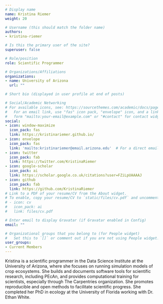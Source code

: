 ```yaml
---
# Display name
name: Kristina Riemer
weight: 20

# Username (this should match the folder name)
authors:
- kristina-riemer

# Is this the primary user of the site?
superuser: false

# Role/position
role: Scientific Programmer

# Organizations/Affiliations
organizations:
- name: University of Arizona
  url: ""

# Short bio (displayed in user profile at end of posts)

# Social/Academic Networking
# For available icons, see: https://sourcethemes.com/academic/docs/page-builder/#icons
#   For an email link, use "fas" icon pack, "envelope" icon, and a link in the
#   form "mailto:your-email@example.com" or "#contact" for contact widget.
social:
- icon: window-maximize
  icon_pack: fas
  link: https://kristinariemer.github.io/
- icon: envelope
  icon_pack: fas
  link: 'mailto:kristinariemer@email.arizona.edu'  # For a direct email link, use "mailto:test@example.org".
- icon: twitter
  icon_pack: fab
  link: https://twitter.com/KristinaRiemer
- icon: google-scholar
  icon_pack: ai
  link: https://scholar.google.co.uk/citations?user=FZiLpUAAAAJ
- icon: github
  icon_pack: fab
  link: https://github.com/KristinaRiemer
# Link to a PDF of your resume/CV from the About widget.
# To enable, copy your resume/CV to `static/files/cv.pdf` and uncomment the lines below.
# - icon: cv
#   icon_pack: ai
#   link: files/cv.pdf

# Enter email to display Gravatar (if Gravatar enabled in Config)
email: ""

# Organizational groups that you belong to (for People widget)
#   Set this to `[]` or comment out if you are not using People widget.
user_groups:
- Current Members
---
```


Kristina is a scientific programmer in the Data Science Institute at the University of Arizona, where she focuses on running simulation models of crop ecosystems. She builds and documents software tools for scientific research, including PEcAn, and provides computational training for scientists, especially through The Carpentries organization. She promotes reproducible and open methods to facilitate scientific progress. She completed her PhD in ecology at the University of Florida working with Dr. Ethan White.
